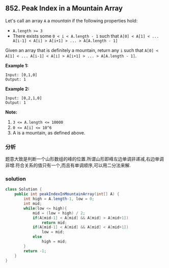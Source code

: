 ## 852. Peak Index in a Mountain Array

Let's call an array `A` a *mountain* if the following properties hold:

- `A.length >= 3`
- There exists some `0 < i < A.length - 1` such that `A[0] < A[1] < ... A[i-1] < A[i] > A[i+1] > ... > A[A.length - 1]`

Given an array that is definitely a mountain, return any `i` such that `A[0] < A[1] < ... A[i-1] < A[i] > A[i+1] > ... > A[A.length - 1]`.

**Example 1:**

```
Input: [0,1,0]
Output: 1

```

**Example 2:**

```
Input: [0,2,1,0]
Output: 1
```

**Note:**

1. `3 <= A.length <= 10000`
2. `0 <= A[i] <= 10^6`
3. A is a mountain, as defined above.

### 分析

题意大致是判断一个山形数组的峰的位置.所谓山形即峰左边单调非递减,右边单调非增.符合关系的值只有一个,而且有单调顺序,可以用二分法来解.

### solution

```java
class Solution {
    public int peakIndexInMountainArray(int[] A) {
        int high = A.length-1, low = 0;
        int mid;
        while(low <= high){
            mid = (low + high) / 2;
            if(A[mid-1] < A[mid] && A[mid] > A[mid+1])
                return mid;
            if(A[mid-1] < A[mid] && A[mid] < A[mid+1])
                low = mid;
            else
                high = mid;
        }
        return -1;
    }
}
```


